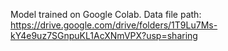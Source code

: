 Model trained on Google Colab. Data file path: https://drive.google.com/drive/folders/1T9Lu7Ms-kY4e9uz7SGnpuKL1AcXNmVPX?usp=sharing
